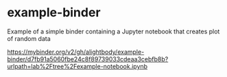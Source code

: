# example-binder
Example of a simple binder containing a Jupyter notebook that creates plot of random data

https://mybinder.org/v2/gh/alightbody/example-binder/d7fb91a5060fbe24c8f89739033cdeaa3cebfb8b?urlpath=lab%2Ftree%2Fexample-notebook.ipynb
